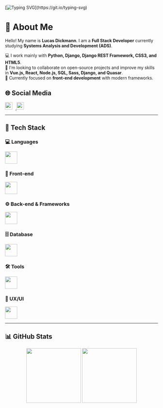 [![Typing SVG](https://readme-typing-svg.herokuapp.com?font=Fira+Code&size=14&pause=1000&color=E94D5F&width=435&lines=Olá+DEV.+Bem-vindo+ao+meu+GitHub!+Bora+codificar!;Prazer%2C+meu+nome+%C3%A9+Lucas+Dickmann.)](https://git.io/typing-svg)

# 👋 About Me  
Hello! My name is **Lucas Dickmann**. I am a **Full Stack Developer** currently studying **Systems Analysis and Development (ADS)**.  

💻 I work mainly with **Python, Django, Django REST Framework, CSS3, and HTML5**.  
🚀 I'm looking to collaborate on open-source projects and improve my skills in **Vue.js, React, Node.js, SQL, Sass, Django, and Quasar**.  
📌 Currently focused on **front-end development** with modern frameworks.  

## 🌐 Social Media

<div align="left">
  <a href="https://www.linkedin.com/in/lucas-dickmann)" target="_blank">
    <img src="https://skillicons.dev/icons?i=linkedin" style="display: inline-block; width: 24px; height: 24px; margin-right: 10px;"/>
  </a>
  <a href="https://www.instagram.com/luksdickmann" target="_blank">
    <img src="https://skillicons.dev/icons?i=instagram" style="display: inline-block; width: 24px; height: 24px;"/>
  </a>
</div>

---

## 🚀 Tech Stack  

### 💻 Languages  
<div align="left">
  <img src="https://skillicons.dev/icons?i=python,js,typescript" height="40"/>
</div>

### 🎨 Front-end  
<div align="left">
  <img src="https://skillicons.dev/icons?i=html,css,sass,vue,react,quasar" height="40"/>
</div>

### ⚙️ Back-end & Frameworks  
<div align="left">
  <img src="https://skillicons.dev/icons?i=django,nodejs" height="40"/>
</div>

### 🗄 Database
<div align="left">
  <img
src="https://skillicons.dev/icons?i=postgresql,mongodb" height="40"/>
</div>

### 🛠️ Tools  
<div align="left">
  <img src="https://skillicons.dev/icons?i=git,github,postman,vscode,pycharm" height="40"/>
</div>

### 🎨 UX/UI  
<div align="left">
  <img src="https://skillicons.dev/icons?i=figma" height="40"/>
</div>

---

## 📊 GitHub Stats  
<div align="center">
  <img height="180em" src="https://github-readme-streak-stats.herokuapp.com/?user=ldickmann&theme=blueberry&hide_border=true" />
  <img height="180em" src="https://github-readme-stats.vercel.app/api/top-langs/?username=ldickmann&theme=blueberry&layout=compact&hide_border=true" />
</div>
